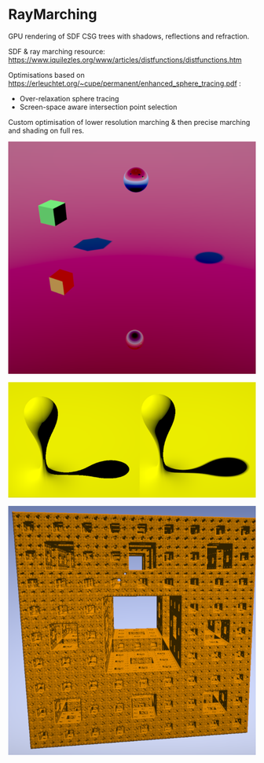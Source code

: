 # RayMarching

GPU rendering of SDF CSG trees with shadows, reflections and refraction.

SDF & ray marching resource: https://www.iquilezles.org/www/articles/distfunctions/distfunctions.htm

Optimisations based on https://erleuchtet.org/~cupe/permanent/enhanced_sphere_tracing.pdf :
* Over-relaxation sphere tracing
* Screen-space aware intersection point selection

Custom optimisation of lower resolution marching & then precise marching and shading on full res.

![Menger fractal](imgs/render.png "Reflection & refraction & shadows")


![Menger fractal](imgs/shadows.png "Hard & soft shadows")


![Menger fractal](imgs/menger.png "Menger")

